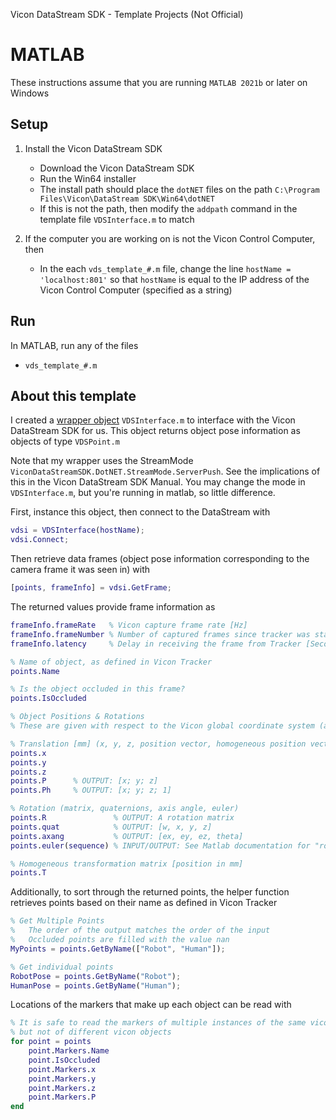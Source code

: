 Vicon DataStream SDK - Template Projects (Not Official)
# MATLAB
These instructions assume that you are running `MATLAB 2021b` or later on Windows

## Setup
1. Install the Vicon DataStream SDK
	- Download the Vicon DataStream SDK
	- Run the Win64 installer
	- The install path should place the `dotNET` files on the path `C:\Program Files\Vicon\DataStream SDK\Win64\dotNET`
	- If this is not the path, then modify the `addpath` command in the template file `VDSInterface.m` to match

2. If the computer you are working on is not the Vicon Control Computer, then
	- In the each `vds_template_#.m` file, change the line `hostName = 'localhost:801'` so that `hostName` is equal to the IP address of the Vicon Control Computer (specified as a string)

## Run
In MATLAB, run any of the files
- `vds_template_#.m`

## About this template
I created a [wrapper object](https://en.wikipedia.org/wiki/Wrapper_function) `VDSInterface.m` to interface with the Vicon DataStream SDK for us. This object returns object pose information as objects of type `VDSPoint.m`

Note that my wrapper uses the StreamMode `ViconDataStreamSDK.DotNET.StreamMode.ServerPush`. See the implications of this in the Vicon DataStream SDK Manual. You may change the mode in `VDSInterface.m`, but you're running in matlab, so little difference.

First, instance this object, then connect to the DataStream with
```MATLAB
vdsi = VDSInterface(hostName);
vdsi.Connect;
```

Then retrieve data frames (object pose information corresponding to the camera frame it was seen in) with
```MATLAB
[points, frameInfo] = vdsi.GetFrame;
```

The returned values provide frame information as
```MATLAB
frameInfo.frameRate   % Vicon capture frame rate [Hz]
frameInfo.frameNumber % Number of captured frames since tracker was started [Count]
frameInfo.latency     % Delay in receiving the frame from Tracker [Seconds]

% Name of object, as defined in Vicon Tracker
points.Name

% Is the object occluded in this frame?
points.IsOccluded

% Object Positions & Rotations
% These are given with respect to the Vicon global coordinate system (as defined during calibration)

% Translation [mm] (x, y, z, position vector, homogeneous position vector)
points.x
points.y
points.z
points.P      % OUTPUT: [x; y; z]
points.Ph     % OUTPUT: [x; y; z; 1]

% Rotation (matrix, quaternions, axis angle, euler)
points.R               % OUTPUT: A rotation matrix
points.quat            % OUTPUT: [w, x, y, z]
points.axang           % OUTPUT: [ex, ey, ez, theta]
points.euler(sequence) % INPUT/OUTPUT: See Matlab documentation for "rotm2eul"

% Homogeneous transformation matrix [position in mm]
points.T
```

Additionally, to sort through the returned points, the helper function retrieves points based on their name as defined in Vicon Tracker
```MATLAB
% Get Multiple Points
%   The order of the output matches the order of the input
%   Occluded points are filled with the value nan
MyPoints = points.GetByName(["Robot", "Human"]);

% Get individual points
RobotPose = points.GetByName("Robot");
HumanPose = points.GetByName("Human");
```

Locations of the markers that make up each object can be read with
```MATLAB
% It is safe to read the markers of multiple instances of the same vicon object (i.e. captured at different times) simultaneously
% but not of different vicon objects
for point = points
	point.Markers.Name
	point.IsOccluded
	point.Markers.x
	point.Markers.y
	point.Markers.z
	point.Markers.P
end
```
